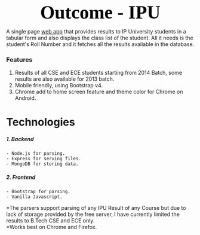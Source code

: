 <link href="https://fonts.googleapis.com/css?family=Satisfy" rel="stylesheet">
<h1 style="color:#000; font-size: 50px; text-align: center; font-family: Satisfy; margin: 0">Outcome - IPU</h1>

A single page [web app](https://outcome-ipu.herokuapp.com) that provides results to IP University students in a tabular form and also displays the class list of the student. All it needs is the student's Roll Number and it fetches all the results available in the database.

### Features
1. Results of all CSE and ECE students starting from 2014 Batch, some results are also available for 2013 batch.
2. Mobile friendly, using Bootstrap v4.
3. Chrome add to home screen feature and theme color for Chrome on Android.

# Technologies
##### 1. Backend
	- Node.js for parsing.
	- Express for serving files.
	- MongoDB for storing data. 

##### 2. Frontend
	- Bootstrap for parsing.
	- Vanilla Javascript.

*The parsers support parsing of any IPU Result of any Course but due to lack of storage provided by the free server, I have currently limited the results to B.Tech CSE and ECE only.  
*Works best on Chrome and Firefox.  
